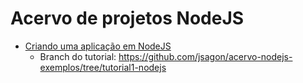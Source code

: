 # Acervo de projetos NodeJS

- [Criando uma aplicação em NodeJS](https://jsagon.com/articles/criando-uma-aplicacao-nodejs-express-handlebars-parte-1)
  - Branch do tutorial: https://github.com/jsagon/acervo-nodejs-exemplos/tree/tutorial1-nodejs
